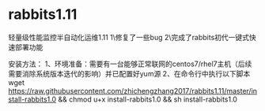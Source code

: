 # rabbits1.11
轻量级性能监控半自动化运维1.11
  1\修复了一些bug
  2\完成了rabbits初代一键式快速部署功能
  
安装方法：
1、环境准备：需要有一台能够正常联网的centos7/rhel7主机（后续需要消除系统版本迭代的影响）并已配置好yum源
2、在命令行中执行以下脚本
wget https://raw.githubusercontent.com/zhichengzhang2017/rabbits1.11/master/install-rabbits1.0 && chmod u+x install-rabbits1.0 && sh install-rabbits1.0

